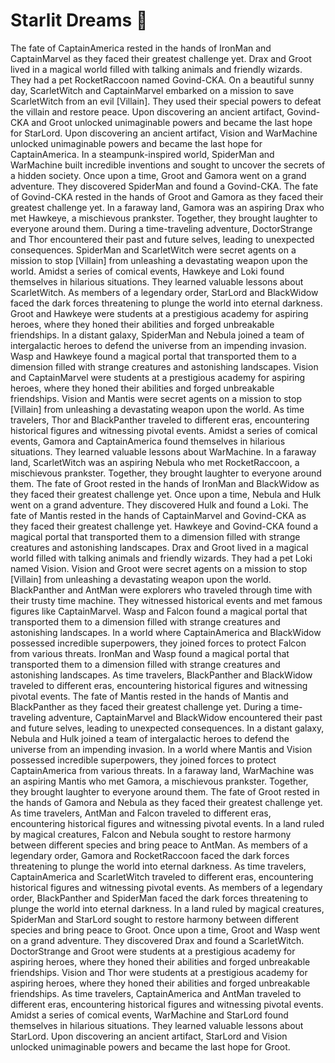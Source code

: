 # Starlit Dreams :basketball: 

The fate of CaptainAmerica rested in the hands of IronMan and CaptainMarvel as they faced their greatest challenge yet.
Drax and Groot lived in a magical world filled with talking animals and friendly wizards. They had a pet RocketRaccoon named Govind-CKA.
On a beautiful sunny day, ScarletWitch and CaptainMarvel embarked on a mission to save ScarletWitch from an evil [Villain]. They used their special powers to defeat the villain and restore peace.
Upon discovering an ancient artifact, Govind-CKA and Groot unlocked unimaginable powers and became the last hope for StarLord.
Upon discovering an ancient artifact, Vision and WarMachine unlocked unimaginable powers and became the last hope for CaptainAmerica.
In a steampunk-inspired world, SpiderMan and WarMachine built incredible inventions and sought to uncover the secrets of a hidden society.
Once upon a time, Groot and Gamora went on a grand adventure. They discovered SpiderMan and found a Govind-CKA.
The fate of Govind-CKA rested in the hands of Groot and Gamora as they faced their greatest challenge yet.
In a faraway land, Gamora was an aspiring Drax who met Hawkeye, a mischievous prankster. Together, they brought laughter to everyone around them.
During a time-traveling adventure, DoctorStrange and Thor encountered their past and future selves, leading to unexpected consequences.
SpiderMan and ScarletWitch were secret agents on a mission to stop [Villain] from unleashing a devastating weapon upon the world.
Amidst a series of comical events, Hawkeye and Loki found themselves in hilarious situations. They learned valuable lessons about ScarletWitch.
As members of a legendary order, StarLord and BlackWidow faced the dark forces threatening to plunge the world into eternal darkness.
Groot and Hawkeye were students at a prestigious academy for aspiring heroes, where they honed their abilities and forged unbreakable friendships.
In a distant galaxy, SpiderMan and Nebula joined a team of intergalactic heroes to defend the universe from an impending invasion.
Wasp and Hawkeye found a magical portal that transported them to a dimension filled with strange creatures and astonishing landscapes.
Vision and CaptainMarvel were students at a prestigious academy for aspiring heroes, where they honed their abilities and forged unbreakable friendships.
Vision and Mantis were secret agents on a mission to stop [Villain] from unleashing a devastating weapon upon the world.
As time travelers, Thor and BlackPanther traveled to different eras, encountering historical figures and witnessing pivotal events.
Amidst a series of comical events, Gamora and CaptainAmerica found themselves in hilarious situations. They learned valuable lessons about WarMachine.
In a faraway land, ScarletWitch was an aspiring Nebula who met RocketRaccoon, a mischievous prankster. Together, they brought laughter to everyone around them.
The fate of Groot rested in the hands of IronMan and BlackWidow as they faced their greatest challenge yet.
Once upon a time, Nebula and Hulk went on a grand adventure. They discovered Hulk and found a Loki.
The fate of Mantis rested in the hands of CaptainMarvel and Govind-CKA as they faced their greatest challenge yet.
Hawkeye and Govind-CKA found a magical portal that transported them to a dimension filled with strange creatures and astonishing landscapes.
Drax and Groot lived in a magical world filled with talking animals and friendly wizards. They had a pet Loki named Vision.
Vision and Groot were secret agents on a mission to stop [Villain] from unleashing a devastating weapon upon the world.
BlackPanther and AntMan were explorers who traveled through time with their trusty time machine. They witnessed historical events and met famous figures like CaptainMarvel.
Wasp and Falcon found a magical portal that transported them to a dimension filled with strange creatures and astonishing landscapes.
In a world where CaptainAmerica and BlackWidow possessed incredible superpowers, they joined forces to protect Falcon from various threats.
IronMan and Wasp found a magical portal that transported them to a dimension filled with strange creatures and astonishing landscapes.
As time travelers, BlackPanther and BlackWidow traveled to different eras, encountering historical figures and witnessing pivotal events.
The fate of Mantis rested in the hands of Mantis and BlackPanther as they faced their greatest challenge yet.
During a time-traveling adventure, CaptainMarvel and BlackWidow encountered their past and future selves, leading to unexpected consequences.
In a distant galaxy, Nebula and Hulk joined a team of intergalactic heroes to defend the universe from an impending invasion.
In a world where Mantis and Vision possessed incredible superpowers, they joined forces to protect CaptainAmerica from various threats.
In a faraway land, WarMachine was an aspiring Mantis who met Gamora, a mischievous prankster. Together, they brought laughter to everyone around them.
The fate of Groot rested in the hands of Gamora and Nebula as they faced their greatest challenge yet.
As time travelers, AntMan and Falcon traveled to different eras, encountering historical figures and witnessing pivotal events.
In a land ruled by magical creatures, Falcon and Nebula sought to restore harmony between different species and bring peace to AntMan.
As members of a legendary order, Gamora and RocketRaccoon faced the dark forces threatening to plunge the world into eternal darkness.
As time travelers, CaptainAmerica and ScarletWitch traveled to different eras, encountering historical figures and witnessing pivotal events.
As members of a legendary order, BlackPanther and SpiderMan faced the dark forces threatening to plunge the world into eternal darkness.
In a land ruled by magical creatures, SpiderMan and StarLord sought to restore harmony between different species and bring peace to Groot.
Once upon a time, Groot and Wasp went on a grand adventure. They discovered Drax and found a ScarletWitch.
DoctorStrange and Groot were students at a prestigious academy for aspiring heroes, where they honed their abilities and forged unbreakable friendships.
Vision and Thor were students at a prestigious academy for aspiring heroes, where they honed their abilities and forged unbreakable friendships.
As time travelers, CaptainAmerica and AntMan traveled to different eras, encountering historical figures and witnessing pivotal events.
Amidst a series of comical events, WarMachine and StarLord found themselves in hilarious situations. They learned valuable lessons about StarLord.
Upon discovering an ancient artifact, StarLord and Vision unlocked unimaginable powers and became the last hope for Groot.